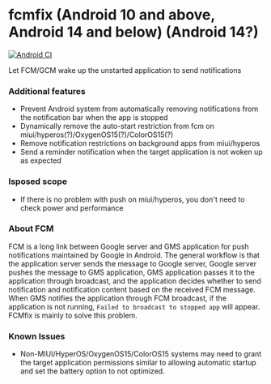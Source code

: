 # fcmfix (Android 10 and above, Android 14 and below) (Android 14?)

[![Android CI](https://github.com/kooritea/fcmfix/workflows/Android%20CI/badge.svg)](https://github.com/kooritea/fcmfix/actions)

Let FCM/GCM wake up the unstarted application to send notifications

### Additional features

- Prevent Android system from automatically removing notifications from the notification bar when the app is stopped
- Dynamically remove the auto-start restriction from fcm on miui/hyperos(?)/OxygenOS15(?)/ColorOS15(?)
- Remove notification restrictions on background apps from miui/hyperos
- Send a reminder notification when the target application is not woken up as expected

### lsposed scope
- If there is no problem with push on miui/hyperos, you don't need to check power and performance

### About FCM

FCM is a long link between Google server and GMS application for push notifications maintained by Google in Android.
The general workflow is that the application server sends the message to Google server, Google server pushes the message to GMS application, GMS application passes it to the application through broadcast, and the application decides whether to send notification and notification content based on the received FCM message.
When GMS notifies the application through FCM broadcast, if the application is not running, `Failed to broadcast to stopped app` will appear. FCMfix is mainly to solve this problem.

### Known Issues

- Non-MIUI/HyperOS/OxygenOS15/ColorOS15 systems may need to grant the target application permissions similar to allowing automatic startup and set the battery option to not optimized.
